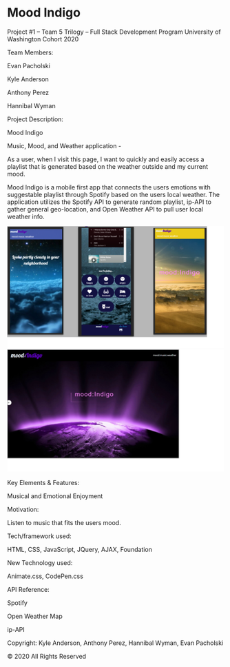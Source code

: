 # Mood Indigo
Project #1 – Team 5
Trilogy – Full Stack Development Program University of Washington Cohort 2020

Team Members:

Evan Pacholski

Kyle Anderson

Anthony Perez

Hannibal Wyman


Project Description:

Mood Indigo 

Music, Mood, and Weather application -

As a user, when I visit this page, I want to quickly and easily access a playlist that is generated based on the weather outside and my current mood. 

Mood Indigo is a mobile first app that connects the users emotions with suggestable playlist through Spotify based on the users local weather. The application utilizes the Spotify API to generate random playlist, ip-API to gather general geo-location, and Open Weather API to pull user local weather info.
 
![](images/MoodIndi-Phone.png)
![](images/MoodIndi-Desktop.png)

Key Elements & Features:

Musical and Emotional Enjoyment

Motivation:

Listen to music that fits the users mood.

Tech/framework used:

HTML, CSS, JavaScript, JQuery, AJAX, Foundation

New Technology used:

Animate.css, CodePen.css

API Reference:

Spotify

Open Weather Map

ip-API


Copyright:
Kyle Anderson, Anthony Perez, Hannibal Wyman, Evan Pacholski

© 2020 All Rights Reserved
